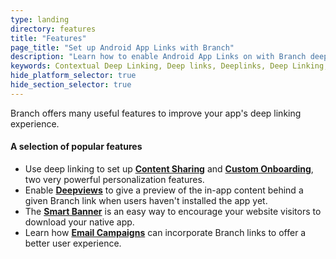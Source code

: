 ```yaml
---
type: landing
directory: features
title: "Features"
page_title: "Set up Android App Links with Branch"
description: "Learn how to enable Android App Links on with Branch deep links for tracking and deep linking."
keywords: Contextual Deep Linking, Deep links, Deeplinks, Deep Linking, Deeplinking, Deferred Deep Linking, Deferred Deeplinking, Google App Indexing, Google App Invites, Apple Universal Links, Android App Links, Apple Spotlight Search, Facebook App Links, AppLinks, Deepviews, Deep views, Dashboard, iOS9
hide_platform_selector: true
hide_section_selector: true
---
```


Branch offers many useful features to improve your app's deep linking experience.

#### A selection of popular features

- Use deep linking to set up **[Content Sharing](content-sharing)** and **[Custom Onboarding](custom-onboarding)**, two very powerful personalization features.
- Enable **[Deepviews](deepviews)** to give a preview of the in-app content behind a given Branch link when users haven't installed the app yet.
- The **[Smart Banner](smart-banner)** is an easy way to encourage your website visitors to download your native app.
- Learn how **[Email Campaigns](email-campaigns)** can incorporate Branch links to offer a better user experience.